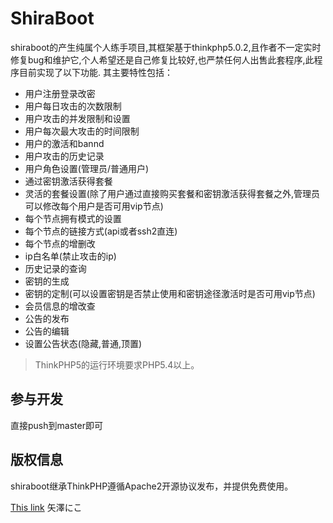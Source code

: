 ShiraBoot
===============
shiraboot的产生纯属个人练手项目,其框架基于thinkphp5.0.2,且作者不一定实时修复bug和维护它,个人希望还是自己修复比较好,也严禁任何人出售此套程序,此程序目前实现了以下功能.
其主要特性包括：

 + 用户注册登录改密
 + 用户每日攻击的次数限制
 + 用户攻击的并发限制和设置
 + 用户每次最大攻击的时间限制
 + 用户的激活和bannd
 + 用户攻击的历史记录
 + 用户角色设置(管理员/普通用户)
 + 通过密钥激活获得套餐
 + 灵活的套餐设置(除了用户通过直接购买套餐和密钥激活获得套餐之外,管理员可以修改每个用户是否可用vip节点)
 + 每个节点拥有模式的设置
 + 每个节点的链接方式(api或者ssh2直连)
 + 每个节点的增删改
 + ip白名单(禁止攻击的ip)
 + 历史记录的查询
 + 密钥的生成
 + 密钥的定制(可以设置密钥是否禁止使用和密钥途径激活时是否可用vip节点)
 + 会员信息的增改查
 + 公告的发布
 + 公告的编辑
 + 设置公告状态(隐藏,普通,顶置)

> ThinkPHP5的运行环境要求PHP5.4以上。

## 参与开发
直接push到master即可

## 版权信息

shiraboot继承ThinkPHP遵循Apache2开源协议发布，并提供免费使用。

[This link](https://blog.ni-co.moe/) 矢澤にこ